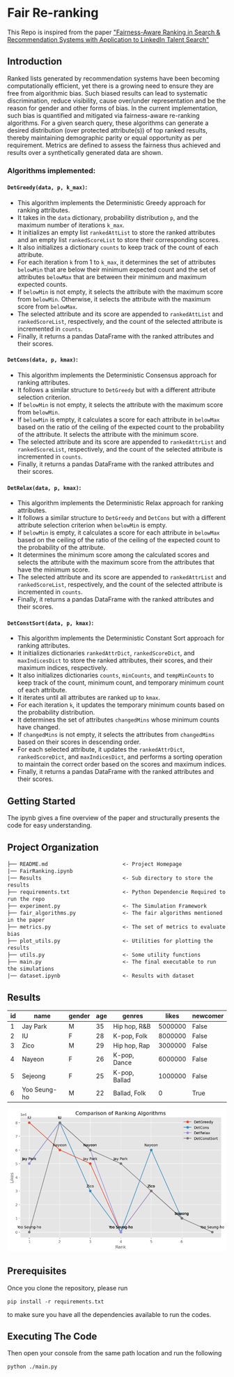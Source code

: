 # Fair Re-ranking
This Repo is inspired from the paper ["Fairness-Aware Ranking in Search & Recommendation Systems with Application to LinkedIn Talent Search"](https://dl.acm.org/doi/10.1145/3292500.3330691)


## Introduction

Ranked lists generated by recommendation systems have been becoming computationally efficient, yet there is a growing need to ensure they are free from algorithmic bias. Such biased results can lead to systematic discrimination, reduce visibility, cause over/under representation and be the reason for gender and other forms of bias. In the current implementation, such bias is quantified and mitigated via fairness-aware re-ranking algorithms. For a given search query, these algorithms can generate a desired distribution (over protected attribute(s)) of top ranked results, thereby maintaining demographic parity or equal opportunity as per requirement. Metrics are defined to assess the fairness thus achieved and results over a synthetically generated data are shown.

### Algorithms implemented:

#### `DetGreedy(data, p, k_max)`:
   - This algorithm implements the Deterministic Greedy approach for ranking attributes.
   - It takes in the `data` dictionary, probability distribution `p`, and the maximum number of iterations `k_max`.
   - It initializes an empty list `rankedAttList` to store the ranked attributes and an empty list `rankedScoreList` to store their corresponding scores.
   - It also initializes a dictionary `counts` to keep track of the count of each attribute.
   - For each iteration `k` from 1 to `k_max`, it determines the set of attributes `belowMin` that are below their minimum expected count and the set of attributes `belowMax` that are between their minimum and maximum expected counts.
   - If `belowMin` is not empty, it selects the attribute with the maximum score from `belowMin`. Otherwise, it selects the attribute with the maximum score from `belowMax`.
   - The selected attribute and its score are appended to `rankedAttList` and `rankedScoreList`, respectively, and the count of the selected attribute is incremented in `counts`.
   - Finally, it returns a pandas DataFrame with the ranked attributes and their scores.

#### `DetCons(data, p, kmax)`:
   - This algorithm implements the Deterministic Consensus approach for ranking attributes.
   - It follows a similar structure to `DetGreedy` but with a different attribute selection criterion.
   - If `belowMin` is not empty, it selects the attribute with the maximum score from `belowMin`.
   - If `belowMin` is empty, it calculates a score for each attribute in `belowMax` based on the ratio of the ceiling of the expected count to the probability of the attribute. It selects the attribute with the minimum score.
   - The selected attribute and its score are appended to `rankedAttrList` and `rankedScoreList`, respectively, and the count of the selected attribute is incremented in `counts`.
   - Finally, it returns a pandas DataFrame with the ranked attributes and their scores.

#### `DetRelax(data, p, kmax)`:
   - This algorithm implements the Deterministic Relax approach for ranking attributes.
   - It follows a similar structure to `DetGreedy` and `DetCons` but with a different attribute selection criterion when `belowMin` is empty.
   - If `belowMin` is empty, it calculates a score for each attribute in `belowMax` based on the ceiling of the ratio of the ceiling of the expected count to the probability of the attribute.
   - It determines the minimum score among the calculated scores and selects the attribute with the maximum score from the attributes that have the minimum score.
   - The selected attribute and its score are appended to `rankedAttrList` and `rankedScoreList`, respectively, and the count of the selected attribute is incremented in `counts`.
   - Finally, it returns a pandas DataFrame with the ranked attributes and their scores.

#### `DetConstSort(data, p, kmax)`:
   - This algorithm implements the Deterministic Constant Sort approach for ranking attributes.
   - It initializes dictionaries `rankedAttrDict`, `rankedScoreDict`, and `maxIndicesDict` to store the ranked attributes, their scores, and their maximum indices, respectively.
   - It also initializes dictionaries `counts`, `minCounts`, and `tempMinCounts` to keep track of the count, minimum count, and temporary minimum count of each attribute.
   - It iterates until all attributes are ranked up to `kmax`.
   - For each iteration `k`, it updates the temporary minimum counts based on the probability distribution.
   - It determines the set of attributes `changedMins` whose minimum counts have changed.
   - If `changedMins` is not empty, it selects the attributes from `changedMins` based on their scores in descending order.
   - For each selected attribute, it updates the `rankedAttrDict`, `rankedScoreDict`, and `maxIndicesDict`, and performs a sorting operation to maintain the correct order based on the scores and maximum indices.
   - Finally, it returns a pandas DataFrame with the ranked attributes and their scores.

## Getting Started 

The ipynb gives a fine overview of the paper and structurally presents the code for easy understanding.

## Project Organization
    ├── README.md                        <- Project Homepage
    |── FairRanking.ipynb
    |── Results                          <- Sub directory to store the results
    ├── requirements.txt                 <- Python Dependencie Required to run the repo    
    ├── experiment.py                    <- The Simulation Framework 
    ├── fair_algorithms.py               <- The fair algorithms mentioned in the paper
    ├── metrics.py                       <- The set of metrics to evaluate bias
    ├── plot_utils.py                    <- Utilities for plotting the results
    ├── utils.py                         <- Some utility functions
    ├── main.py                          <- The final executable to run the simulations
    |── dataset.ipynb                    <- Results with dataset

## Results
| id | name         | gender | age | genres                | likes   | newcomer |
|----|--------------|--------|-----|-----------------------|---------|----------|
| 1  | Jay Park     | M      | 35  | Hip hop, R&B          | 5000000 | False    |
| 2  | IU           | F      | 28  | K-pop, Folk           | 8000000 | False    |
| 3  | Zico         | M      | 29  | Hip hop, Rap          | 3000000 | False    |
| 4  | Nayeon       | F      | 26  | K-pop, Dance          | 6000000 | False    |
| 5  | Sejeong      | F      | 25  | K-pop, Ballad         | 1000000 | False    |
| 6  | Yoo Seung-ho | M      | 22  | Ballad, Folk          | 0       | True     |

![img](imgs/output.png)

## Prerequisites

Once you clone the repository, please run 

```console
pip install -r requirements.txt
```

to make sure you have all the dependencies available to run the codes.

## Executing The Code

Then open your console from the same path location and run the following 

```console
python ./main.py
```
